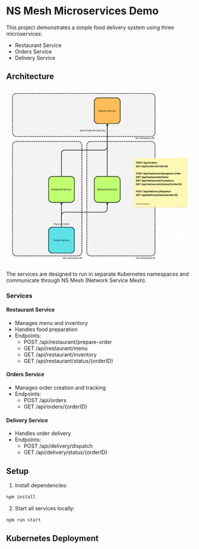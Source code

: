# NS Mesh Microservices Demo

This project demonstrates a simple food delivery system using three microservices:
- Restaurant Service
- Orders Service
- Delivery Service

## Architecture

![architecture](images/image.png "Microservice architecture")

The services are designed to run in separate Kubernetes namespaces and communicate through NS Mesh (Network Service Mesh).

### Services

#### Restaurant Service
- Manages menu and inventory
- Handles food preparation
- Endpoints:
  - POST /api/restaurant/prepare-order
  - GET /api/restaurant/menu
  - GET /api/restaurant/inventory
  - GET /api/restaurant/status/{orderID}

#### Orders Service
- Manages order creation and tracking
- Endpoints:
  - POST /api/orders
  - GET /api/orders/{orderID}

#### Delivery Service
- Handles order delivery
- Endpoints:
  - POST /api/delivery/dispatch
  - GET /api/delivery/status/{orderID}

## Setup

1. Install dependencies:
```bash
npm install
```

2. Start all services locally:
```bash
npm run start
```

## Kubernetes Deployment

